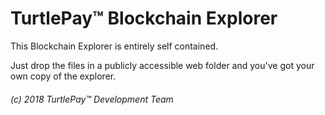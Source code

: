 # TurtlePay™ Blockchain Explorer

This Blockchain Explorer is entirely self contained.

Just drop the files in a publicly accessible web folder and you've got your own copy of the explorer.

###### (c) 2018 TurtlePay™ Development Team
